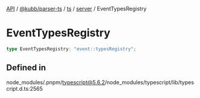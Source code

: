 [API](../../../../../../../packages.md) / [@kubb/parser-ts](../../../../../index.md) / [ts](../../../index.md) / [server](../index.md) / EventTypesRegistry

# EventTypesRegistry

```ts
type EventTypesRegistry: "event::typesRegistry";
```

## Defined in

node\_modules/.pnpm/typescript@5.6.2/node\_modules/typescript/lib/typescript.d.ts:2565
